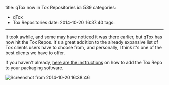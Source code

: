 title: qTox now in Tox Repositories
id: 539
categories:
  - qTox
  - Tox Repositories
date: 2014-10-20 16:37:40
tags:
---

It took awhile, and some may have noticed it was there earlier, but qTox has now hit the Tox Repos. It's a great addition to the already expansive list of Tox clients users have to choose from, and personally, I think it's one of the best clients we have to offer.

If you haven't already, [here are the instructions](https://wiki.tox.im/Binaries#Linux) on how to add the Tox Repo to your packaging software.

![Screenshot from 2014-10-20 16:38:46]({{BASE_PATH}}/images/)